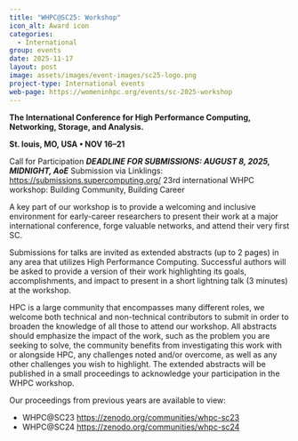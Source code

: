```yaml
---
title: "WHPC@SC25: Workshop"
icon_alt: Award icon
categories:
  - International
group: events
date: 2025-11-17
layout: post
image: assets/images/event-images/sc25-logo.png
project-type: International events
web-page: https://womeninhpc.org/events/sc-2025-workshop
---
```


**The International Conference for High Performance Computing, Networking, Storage, and Analysis.** 

**St. louis, MO, USA • NOV 16–21**

Call for Participation
***DEADLINE FOR SUBMISSIONS: AUGUST 8, 2025, MIDNIGHT, AoE***
Submission via Linklings: https://submissions.supercomputing.org/
23rd international WHPC workshop: Building Community, Building Career

A key part of our workshop is to provide a welcoming and inclusive environment for early-career researchers to present their work at a major international conference, forge valuable networks, and attend their very first SC.

Submissions for talks are invited as extended abstracts (up to 2 pages) in any area that utilizes High Performance Computing. Successful authors will be asked to provide a version of their work highlighting its goals, accomplishments, and impact to present in a short lightning talk (3 minutes) at the workshop.

HPC is a large community that encompasses many different roles, we welcome both technical and non-technical contributors to submit in order to broaden the knowledge of all those to attend our workshop. All abstracts should emphasize the impact of the work, such as the problem you are seeking to solve, the community benefits from investigating this work with or alongside HPC, any challenges noted and/or overcome, as well as any other challenges you wish to highlight. The extended abstracts will be published in a small proceedings to acknowledge your participation in the WHPC workshop.

Our proceedings from previous years are available to view:
* WHPC@SC23 https://zenodo.org/communities/whpc-sc23
* WHPC@SC24 https://zenodo.org/communities/whpc-sc24

